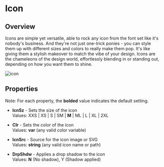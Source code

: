# Icon

## Overview
Icons are simple yet versatile, able to rock any icon from the font set like it's nobody's business. And they're not just one-trick ponies - you can style them up with different sizes and colors to really make them pop. It's like giving them a stylish makeover to match the vibe of your design. Icons are the chameleons of the design world, effortlessly blending in or standing out, depending on how you want them to shine.

![icon](https://github.com/user-attachments/assets/e669386c-e4cf-4edb-bc6b-18e0cd036933)


## Properties
Note: For each property, the **bolded** value indicates the default setting.

- **IcnSz** - Sets the size of the icon  
  Values: XXS | XS | S | SM | **M** | ML | L | XL | 2XL

- **Clr** - Sets the color of the icon  
  Values: **var** (any valid color variable)

- **IcnSrc** - Source for the icon image or SVG  
  Values: **string** (any valid icon name or path)

- **DrpShdw** - Applies a drop shadow to the icon  
  Values: **N** (No shadow), Y (Shadow applied)
